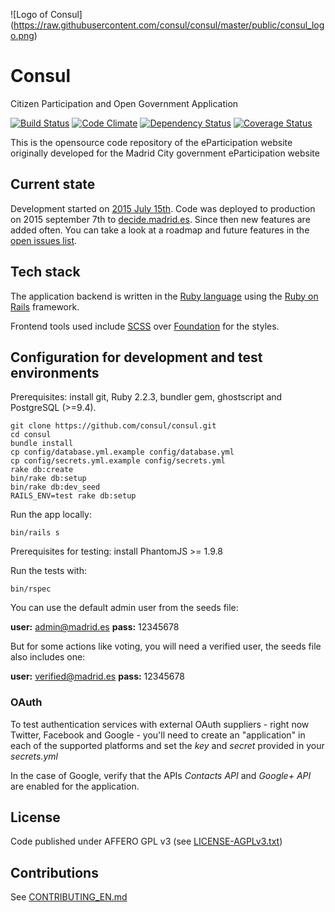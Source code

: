 ![Logo of Consul]
(https://raw.githubusercontent.com/consul/consul/master/public/consul_logo.png)

# Consul

Citizen Participation and Open Government Application

[![Build Status](https://travis-ci.org/consul/consul.svg?branch=master)](https://travis-ci.org/consul/consul)
[![Code Climate](https://codeclimate.com/github/consul/consul/badges/gpa.svg)](https://codeclimate.com/github/consul/consul)
[![Dependency Status](https://gemnasium.com/consul/consul.svg)](https://gemnasium.com/consul/consul)
[![Coverage Status](https://coveralls.io/repos/consul/consul/badge.svg?branch=master&service=github)](https://coveralls.io/github/consul/consul?branch=master)

This is the opensource code repository of the eParticipation website originally developed for the Madrid City government eParticipation website

## Current state

Development started on [2015 July 15th](https://github.com/consul/consul/commit/8db36308379accd44b5de4f680a54c41a0cc6fc6). Code was deployed to production on 2015 september 7th to [decide.madrid.es](https://decide.madrid.es). Since then new features are added often. You can take a look at a roadmap and future features in the [open issues list](https://github.com/consul/consul/issues).

## Tech stack

The application backend is written in the [Ruby language](https://www.ruby-lang.org/) using the [Ruby on Rails](http://rubyonrails.org/) framework.

Frontend tools used include [SCSS](http://sass-lang.com/) over [Foundation](http://foundation.zurb.com/) for the styles.

## Configuration for development and test environments

Prerequisites: install git, Ruby 2.2.3, bundler gem, ghostscript and PostgreSQL (>=9.4).

```
git clone https://github.com/consul/consul.git
cd consul
bundle install
cp config/database.yml.example config/database.yml
cp config/secrets.yml.example config/secrets.yml
rake db:create
bin/rake db:setup
bin/rake db:dev_seed
RAILS_ENV=test rake db:setup
```

Run the app locally:
```
bin/rails s

```

Prerequisites for testing: install PhantomJS >= 1.9.8

Run the tests with:

```
bin/rspec
```

You can use the default admin user from the seeds file:

 **user:** admin@madrid.es
 **pass:** 12345678

But for some actions like voting, you will need a verified user, the seeds file also includes one:

 **user:** verified@madrid.es
 **pass:** 12345678

### OAuth

To test authentication services with external OAuth suppliers - right now Twitter, Facebook and Google - you'll need to create an "application" in each of the supported platforms and set the *key* and *secret* provided in your *secrets.yml*

In the case of Google, verify that the APIs *Contacts API* and *Google+ API* are enabled for the application.

## License

Code published under AFFERO GPL v3 (see [LICENSE-AGPLv3.txt](LICENSE-AGPLv3.txt))

## Contributions

See [CONTRIBUTING_EN.md](CONTRIBUTING_EN.md)

